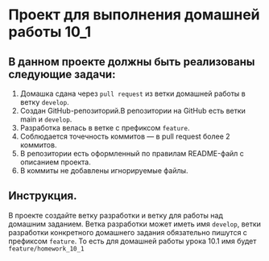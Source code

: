 # Проект для выполнения домашней работы 10_1

## В данном проекте должны быть реализованы следующие задачи:
1. Домашка сдана через `pull request` из ветки домашней работы в ветку `develop`.
2. Создан GitHub-репозиторий.В репозитории на GitHub есть ветки main и `develop`.
3. Разработка велась в ветке с префиксом `feature`.
4. Соблюдается точечность коммитов — в pull request более 2 коммитов.
5. В репозитории есть оформленный по правилам README-файл с описанием проекта.
6. В коммиты не добавлены игнорируемые файлы.


## Инструкция.
В проекте создайте ветку разработки и ветку для работы над домашним заданием. Ветка разработки может иметь имя 
`develop`, ветки разработки конкретного домашнего задания обязательно пишутся с префиксом `feature`. То есть для домашней работы урока 10.1 имя будет 
`feature/homework_10_1`
